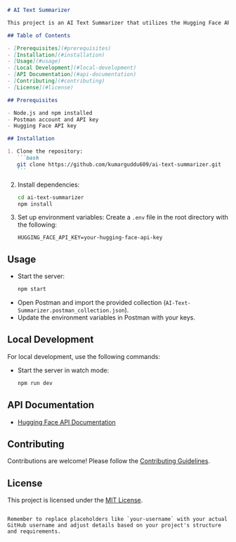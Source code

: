 ````markdown
# AI Text Summarizer

This project is an AI Text Summarizer that utilizes the Hugging Face API. It has been developed using Postman for API testing and an Express server for handling requests.

## Table of Contents

- [Prerequisites](#prerequisites)
- [Installation](#installation)
- [Usage](#usage)
- [Local Development](#local-development)
- [API Documentation](#api-documentation)
- [Contributing](#contributing)
- [License](#license)

## Prerequisites

- Node.js and npm installed
- Postman account and API key
- Hugging Face API key

## Installation

1. Clone the repository:
   ```bash
   git clone https://github.com/kumarguddu609/ai-text-summarizer.git
   ```
````

2. Install dependencies:

   ```bash
   cd ai-text-summarizer
   npm install
   ```

3. Set up environment variables:
   Create a `.env` file in the root directory with the following:
   ```env
   HUGGING_FACE_API_KEY=your-hugging-face-api-key
   ```

## Usage

- Start the server:
  ```bash
  npm start
  ```
- Open Postman and import the provided collection (`AI-Text-Summarizer.postman_collection.json`).
- Update the environment variables in Postman with your keys.

## Local Development

For local development, use the following commands:

- Start the server in watch mode:
  ```bash
  npm run dev
  ```

## API Documentation

- [Hugging Face API Documentation](https://huggingface.co/docs)

## Contributing

Contributions are welcome! Please follow the [Contributing Guidelines](CONTRIBUTING.md).

## License

This project is licensed under the [MIT License](LICENSE).

```

Remember to replace placeholders like `your-username` with your actual GitHub username and adjust details based on your project's structure and requirements.
```
